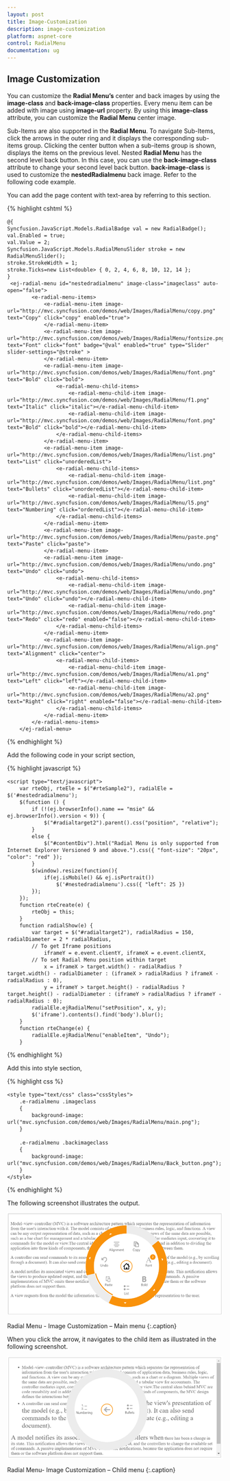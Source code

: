```yaml
---
layout: post
title: Image-Customization
description: image-customization
platform: aspnet-core
control: RadialMenu 
documentation: ug
---
```


## Image Customization

You can customize the **Radial Menu’s** center and back images by using the **image-class** and **back-image-class** properties. Every menu item can be added with image using **image-url** property. By using this **image-class** attribute, you can customize the **Radial Menu** center image. 

Sub-Items are also supported in the **Radial Menu**. To navigate Sub-Items, click the arrows in the outer ring and it displays the corresponding sub-items group. Clicking the center button when a sub-items group is shown, displays the items on the previous level. Nested **Radial Menu** has the second level back button. In this case, you can use the **back-image-class** attribute to change your second level back button. **back-image-class** is used to customize the **nestedRadialmenu** back image. Refer to the following code example.

You can add the page content with text-area by referring to this section.

{% highlight cshtml %}

    @{
    Syncfusion.JavaScript.Models.RadialBadge val = new RadialBadge();
    val.Enabled = true;
    val.Value = 2;
    Syncfusion.JavaScript.Models.RadialMenuSlider stroke = new RadialMenuSlider();
    stroke.StrokeWidth = 1;
    stroke.Ticks=new List<double> { 0, 2, 4, 6, 8, 10, 12, 14 };
    }
     <ej-radial-menu id="nestedradialmenu" image-class="imageclass" auto-open="false">
            <e-radial-menu-items>
                <e-radial-menu-item image-url="http://mvc.syncfusion.com/demos/web/Images/RadialMenu/copy.png" text="Copy" click="copy" enabled="true">
                </e-radial-menu-item>
                <e-radial-menu-item image-url="http://mvc.syncfusion.com/demos/web/Images/RadialMenu/fontsize.png" text="Font" click="font" badge="@val" enabled="true" type="Slider" slider-settings="@stroke" >
                </e-radial-menu-item>
                <e-radial-menu-item image-url="http://mvc.syncfusion.com/demos/web/Images/RadialMenu/font.png" text="Bold" click="bold">
                    <e-radial-menu-child-items>
                        <e-radial-menu-child-item image-url="http://mvc.syncfusion.com/demos/web/Images/RadialMenu/f1.png" text="Italic" click="italic"></e-radial-menu-child-item>
                        <e-radial-menu-child-item image-url="http://mvc.syncfusion.com/demos/web/Images/RadialMenu/font.png" text="Bold" click="bold"></e-radial-menu-child-item>
                    </e-radial-menu-child-items>
                </e-radial-menu-item>
                <e-radial-menu-item image-url="http://mvc.syncfusion.com/demos/web/Images/RadialMenu/list.png" text="List" click="unorderedList">
                    <e-radial-menu-child-items>
                        <e-radial-menu-child-item image-url="http://mvc.syncfusion.com/demos/web/Images/RadialMenu/list.png" text="Bullets" click="unorderedList"></e-radial-menu-child-item>
                        <e-radial-menu-child-item image-url="http://mvc.syncfusion.com/demos/web/Images/RadialMenu/l5.png" text="Numbering" click="orderedList"></e-radial-menu-child-item>
                    </e-radial-menu-child-items>
                </e-radial-menu-item>
                <e-radial-menu-item image-url="http://mvc.syncfusion.com/demos/web/Images/RadialMenu/paste.png" text="Paste" click="paste">
                </e-radial-menu-item>
                <e-radial-menu-item image-url="http://mvc.syncfusion.com/demos/web/Images/RadialMenu/undo.png" text="Undo" click="undo">
                    <e-radial-menu-child-items>
                        <e-radial-menu-child-item image-url="http://mvc.syncfusion.com/demos/web/Images/RadialMenu/undo.png" text="Undo" click="undo"></e-radial-menu-child-item>
                        <e-radial-menu-child-item image-url="http://mvc.syncfusion.com/demos/web/Images/RadialMenu/redo.png" text="Redo" click="redo" enabled="false"></e-radial-menu-child-item>
                    </e-radial-menu-child-items>
                </e-radial-menu-item>
                <e-radial-menu-item image-url="http://mvc.syncfusion.com/demos/web/Images/RadialMenu/align.png" text="Alignment" click="center">
                    <e-radial-menu-child-items>
                        <e-radial-menu-child-item image-url="http://mvc.syncfusion.com/demos/web/Images/RadialMenu/a1.png" text="Left" click="left"></e-radial-menu-child-item>
                        <e-radial-menu-child-item image-url="http://mvc.syncfusion.com/demos/web/Images/RadialMenu/a2.png" text="Right" click="right" enabled="false"></e-radial-menu-child-item>
                    </e-radial-menu-child-items>
                </e-radial-menu-item>
            </e-radial-menu-items>
        </ej-radial-menu>

{% endhighlight %}

Add the following code in your script section,

{% highlight javascript %}

    <script type="text/javascript">
        var rteObj, rteEle = $("#rteSample2"), radialEle = $('#nestedradialmenu');
        $(function () {
            if (!(ej.browserInfo().name == "msie" && ej.browserInfo().version < 9)) {
                $("#radialtarget2").parent().css("position", "relative");
            }
            else {
                $("#contentDiv").html("Radial Menu is only supported from Internet Explorer Versioned 9 and above.").css({ "font-size": "20px", "color": "red" });
            }
            $(window).resize(function(){
                if(ej.isMobile() && ej.isPortrait())
                    $('#nestedradialmenu').css({ "left": 25 })
            });
        });
        function rteCreate(e) {
            rteObj = this;
        }
        function radialShow(e) {
            var target = $("#radialtarget2"), radialRadius = 150, radialDiameter = 2 * radialRadius,
            // To get Iframe positions
                iframeY = e.event.clientY, iframeX = e.event.clientX,
            // To set Radial Menu position within target
                x = iframeX > target.width() - radialRadius ? target.width() - radialDiameter : (iframeX > radialRadius ? iframeX - radialRadius : 0),
                y = iframeY > target.height() - radialRadius ? target.height() - radialDiameter : (iframeY > radialRadius ? iframeY - radialRadius : 0);
            radialEle.ejRadialMenu("setPosition", x, y);
            $('iframe').contents().find('body').blur();
        }
        function rteChange(e) {
            radialEle.ejRadialMenu("enableItem", "Undo");
        }

{% endhighlight %}

Add this into style section,

{% highlight css %}

    <style type="text/css" class="cssStyles">
        .e-radialmenu .imageclass
        {
            background-image: url("mvc.syncfusion.com/demos/web/Images/RadialMenu/main.png");
        }
        
        .e-radialmenu .backimageclass
        {
            background-image: url("mvc.syncfusion.com/demos/web/Images/RadialMenu/Back_button.png");
        }
    </style>


{% endhighlight %}

The following screenshot illustrates the output.

![](image-customization_images\img1.png)

Radial Menu - Image Customization – Main menu
{:.caption}

When you click the arrow, it navigates to the child item as illustrated in the following screenshot.

![](image-customization_images\img2.png)

Radial Menu- Image Customization – Child menu 
{:.caption}